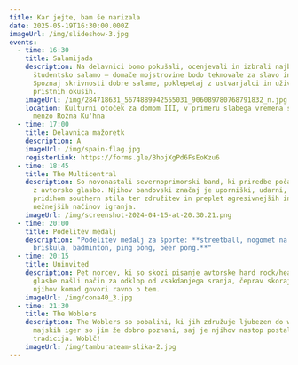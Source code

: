 ```yaml
---
title: Kar jejte, bam še narizala
date: 2025-05-19T16:30:00.000Z
imageUrl: /img/slideshow-3.jpg
events:
  - time: 16:30
    title: Salamijada
    description: Na delavnici bomo pokušali, ocenjevali in izbrali najboljšo
      študentsko salamo — domače mojstrovine bodo tekmovale za slavo in čast!
      Spoznaj skrivnosti dobre salame, poklepetaj z ustvarjalci in uživaj v
      pristnih okusih.
    imageUrl: /img/284718631_5674889942555031_906089780768791832_n.jpg
    location: Kulturni otoček za domom III, v primeru slabega vremena se prestavi v
      menzo Rožna Ku'hna
  - time: 17:00
    title: Delavnica mažoretk
    description: A
    imageUrl: /img/spain-flag.jpg
    registerLink: https://forms.gle/BhojXgPd6FsEoKzu6
  - time: 18:45
    title: The Multicentral
    description: So novonastali severnoprimorski band, ki priredbe počasi nadomešča
      z avtorsko glasbo. Njihov bandovski značaj je uporniški, udarni, s
      pridihom southern stila ter združitev in preplet agresivnejših in
      nežnejših načinov igranja.
    imageUrl: /img/screenshot-2024-04-15-at-20.30.21.png
  - time: 20:00
    title: Podelitev medalj
    description: "Podelitev medalj za športe: **streetball, nogomet na mivki,
      briškula, badminton, ping pong, beer pong.**"
  - time: 20:15
    title: Uninvited
    description: Pet norcev, ki so skozi pisanje avtorske hard rock/heavy metal
      glasbe našli način za odklop od vsakdanjega sranja, čeprav skoraj vsak
      njihov komad govori ravno o tem.
    imageUrl: /img/cona40_3.jpg
  - time: 21:30
    title: The Woblers
    description: The Woblers so pobalini, ki jih združuje ljubezen do woblanja. Odri
      majskih iger so jim že dobro poznani, saj je njihov nastop postal že prava
      tradicija. Woblč!
    imageUrl: /img/tamburateam-slika-2.jpg
---
```

